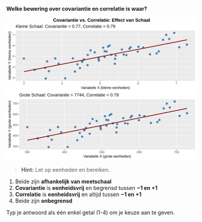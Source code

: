 **Welke bewering over covariantie en correlatie is waar?**

![Covariantie vs Correlatie](media/correlation_plot_12.svg)

> **Hint:** Let op eenheden en bereiken.

1. Beide zijn **afhankelijk van meetschaal**
2. **Covariantie** is **eenheidsvrij** en begrensd tussen **−1 en +1**
3. **Correlatie** is **eenheidsvrij** en altijd tussen **−1 en +1**
4. Beide zijn **onbegrensd**

Typ je antwoord als één enkel getal (1-4) om je keuze aan te geven.